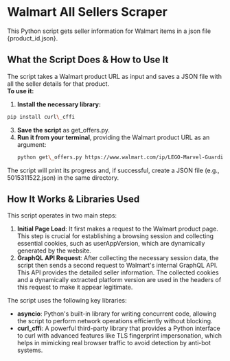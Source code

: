 # **Walmart All Sellers Scraper**

This Python script gets seller information for Walmart items in a json file {product_id.json}.

## **What the Script Does & How to Use It**

The script takes a Walmart product URL as input and saves a JSON file with all the seller details for that product.  
**To use it:**

1. **Install the necessary library:**  
  ```bash
  pip install curl\_cffi
  ```

3. **Save the script** as get\_offers.py.  
4. **Run it from your terminal**, providing the Walmart product URL as an argument:  
   ```bash
   python get\_offers.py https://www.walmart.com/ip/LEGO-Marvel-Guardians-of-the-Galaxy-Marvel-Rocket-Baby-Groot-Mini-Action-Figure-8-5/5015311522
   ```

The script will print its progress and, if successful, create a JSON file (e.g., 5015311522.json) in the same directory.

## **How It Works & Libraries Used**

This script operates in two main steps:

1. **Initial Page Load**: It first makes a request to the Walmart product page. This step is crucial for establishing a browsing session and collecting essential cookies, such as userAppVersion, which are dynamically generated by the website.  
2. **GraphQL API Request**: After collecting the necessary session data, the script then sends a second request to Walmart's internal GraphQL API. This API provides the detailed seller information. The collected cookies and a dynamically extracted platform version are used in the headers of this request to make it appear legitimate.

The script uses the following key libraries:

* **asyncio**: Python's built-in library for writing concurrent code, allowing the script to perform network operations efficiently without blocking.  
* **curl\_cffi**: A powerful third-party library that provides a Python interface to curl with advanced features like TLS fingerprint impersonation, which helps in mimicking real browser traffic to avoid detection by anti-bot systems.
